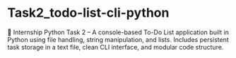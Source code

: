 # Task2_todo-list-cli-python
🔖 Internship Python Task 2 – A console-based To-Do List application built in Python using file handling, string manipulation, and lists. Includes persistent task storage in a text file, clean CLI interface, and modular code structure.
